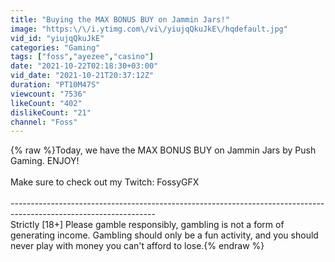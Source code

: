 ```yaml
---
title: "Buying the MAX BONUS BUY on Jammin Jars!"
image: "https:\/\/i.ytimg.com\/vi\/yiujqQkuJkE\/hqdefault.jpg"
vid_id: "yiujqQkuJkE"
categories: "Gaming"
tags: ["foss","ayezee","casino"]
date: "2021-10-22T02:18:30+03:00"
vid_date: "2021-10-21T20:37:12Z"
duration: "PT10M47S"
viewcount: "7536"
likeCount: "402"
dislikeCount: "21"
channel: "Foss"
---
```

{% raw %}Today, we have the MAX BONUS BUY on Jammin Jars by Push Gaming. ENJOY!<br /><br />Make sure to check out my Twitch: FossyGFX<br /><br />------------------------------------------------------------------------------------------------------------------<br />Strictly [18+] Please gamble responsibly, gambling is not a form of generating income. Gambling should only be a fun activity, and you should never play with money you can't afford to lose.{% endraw %}

